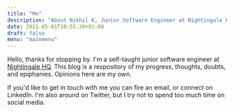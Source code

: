 ```yaml
---
title: "Me"
description: "About Nikhil K, Junior Software Engineer at Nightingale HQ"
date: 2021-05-01T10:55:20+01:00
draft: false
menu: "mainmenu"
---
```


Hello, thanks for stopping by. I'm a self-taught junior software engineer at [Nightingale HQ](https://nightingalehq.ai/). This blog is a respository of my progress, thoughts, doubts, and epiphanies. Opinions here are my own.

If you'd like to get in touch with me you can fire an email, or connect on LinkedIn. I'm also around on Twitter, but I try not to spend too much time on social media.
